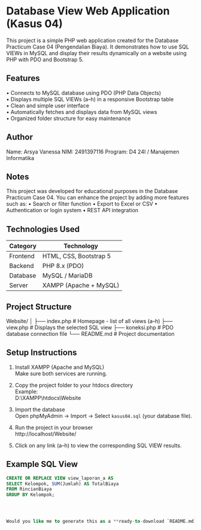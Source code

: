 # Database View Web Application (Kasus 04)

This project is a simple PHP web application created for the Database Practicum Case 04 (Pengendalian Biaya). It demonstrates how to use SQL VIEWs in MySQL and display their results dynamically on a website using PHP with PDO and Bootstrap 5.

## Features

• Connects to MySQL database using PDO (PHP Data Objects)  
• Displays multiple SQL VIEWs (a–h) in a responsive Bootstrap table  
• Clean and simple user interface  
• Automatically fetches and displays data from MySQL views  
• Organized folder structure for easy maintenance  

## Author

Name: Arsya Vanessa
NIM: 2491397116
Program: D4 24I / Manajemen Informatika

## Notes

This project was developed for educational purposes in the Database Practicum Case 04.
You can enhance the project by adding more features such as:
• Search or filter function
• Export to Excel or CSV
• Authentication or login system
• REST API integration

## Technologies Used

| Category | Technology |
|-----------|-------------|
| Frontend  | HTML, CSS, Bootstrap 5 |
| Backend   | PHP 8.x (PDO) |
| Database  | MySQL / MariaDB |
| Server    | XAMPP (Apache + MySQL) |

## Project Structure

Website/
│
├── index.php # Homepage - list of all views (a–h)
├── view.php # Displays the selected SQL view
├── koneksi.php # PDO database connection file
└── README.md # Project documentation


## Setup Instructions

1. Install XAMPP (Apache and MySQL)  
   Make sure both services are running.

2. Copy the project folder to your htdocs directory  
   Example:  
   D:\XAMPP\htdocs\Website

3. Import the database  
   Open phpMyAdmin → Import → Select `kasus04.sql` (your database file).

4. Run the project in your browser  
   http://localhost/Website/

5. Click on any link (a–h) to view the corresponding SQL VIEW results.

## Example SQL View

```sql
CREATE OR REPLACE VIEW view_laporan_a AS
SELECT Kelompok, SUM(Jumlah) AS TotalBiaya
FROM RincianBiaya
GROUP BY Kelompok;




Would you like me to generate this as a **ready-to-download `README.md` file** so you can directly upload it to your GitHub repository folder (`Website/`)?
